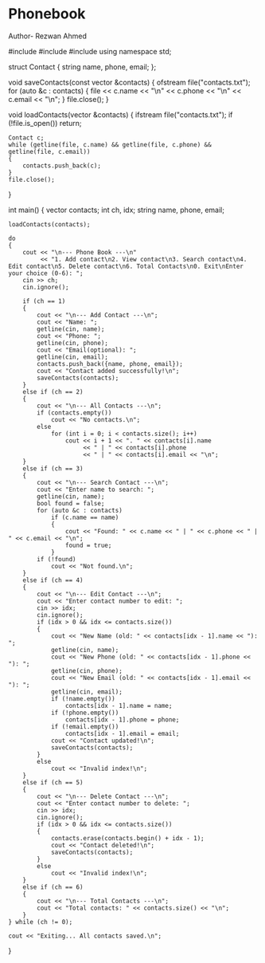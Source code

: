 # Phonebook
Author- Rezwan Ahmed

#include <iostream>
#include <vector>
#include <fstream> 
using namespace std;

struct Contact
{
    string name, phone, email;
};

void saveContacts(const vector<Contact> &contacts)
{
    ofstream file("contacts.txt"); 
    for (auto &c : contacts)
    {
        file << c.name << "\n"
             << c.phone << "\n"
             << c.email << "\n";
    }
    file.close();
}


void loadContacts(vector<Contact> &contacts)
{
    ifstream file("contacts.txt"); 
    if (!file.is_open())
        return; 

    Contact c;
    while (getline(file, c.name) && getline(file, c.phone) && getline(file, c.email))
    {
        contacts.push_back(c);
    }
    file.close();
}

int main()
{
    vector<Contact> contacts;
    int ch, idx;
    string name, phone, email;

    
    loadContacts(contacts);

    do
    {
        cout << "\n--- Phone Book ---\n"
             << "1. Add contact\n2. View contact\n3. Search contact\n4. Edit contact\n5. Delete contact\n6. Total Contacts\n0. Exit\nEnter your choice (0-6): ";
        cin >> ch;
        cin.ignore();

        if (ch == 1)
        {
            cout << "\n--- Add Contact ---\n";
            cout << "Name: ";
            getline(cin, name);
            cout << "Phone: ";
            getline(cin, phone);
            cout << "Email(optional): ";
            getline(cin, email);
            contacts.push_back({name, phone, email});
            cout << "Contact added successfully!\n";
            saveContacts(contacts); 
        }
        else if (ch == 2)
        {
            cout << "\n--- All Contacts ---\n";
            if (contacts.empty())
                cout << "No contacts.\n";
            else
                for (int i = 0; i < contacts.size(); i++)
                    cout << i + 1 << ". " << contacts[i].name
                         << " | " << contacts[i].phone
                         << " | " << contacts[i].email << "\n";
        }
        else if (ch == 3)
        {
            cout << "\n--- Search Contact ---\n";
            cout << "Enter name to search: ";
            getline(cin, name);
            bool found = false;
            for (auto &c : contacts)
                if (c.name == name)
                {
                    cout << "Found: " << c.name << " | " << c.phone << " | " << c.email << "\n";
                    found = true;
                }
            if (!found)
                cout << "Not found.\n";
        }
        else if (ch == 4)
        {
            cout << "\n--- Edit Contact ---\n";
            cout << "Enter contact number to edit: ";
            cin >> idx;
            cin.ignore();
            if (idx > 0 && idx <= contacts.size())
            {
                cout << "New Name (old: " << contacts[idx - 1].name << "): ";
                getline(cin, name);
                cout << "New Phone (old: " << contacts[idx - 1].phone << "): ";
                getline(cin, phone);
                cout << "New Email (old: " << contacts[idx - 1].email << "): ";
                getline(cin, email);
                if (!name.empty())
                    contacts[idx - 1].name = name;
                if (!phone.empty())
                    contacts[idx - 1].phone = phone;
                if (!email.empty())
                    contacts[idx - 1].email = email;
                cout << "Contact updated!\n";
                saveContacts(contacts); 
            }
            else
                cout << "Invalid index!\n";
        }
        else if (ch == 5)
        {
            cout << "\n--- Delete Contact ---\n";
            cout << "Enter contact number to delete: ";
            cin >> idx;
            cin.ignore();
            if (idx > 0 && idx <= contacts.size())
            {
                contacts.erase(contacts.begin() + idx - 1);
                cout << "Contact deleted!\n";
                saveContacts(contacts); 
            }
            else
                cout << "Invalid index!\n";
        }
        else if (ch == 6)
        {
            cout << "\n--- Total Contacts ---\n";
            cout << "Total contacts: " << contacts.size() << "\n";
        }
    } while (ch != 0);

    cout << "Exiting... All contacts saved.\n";
}
